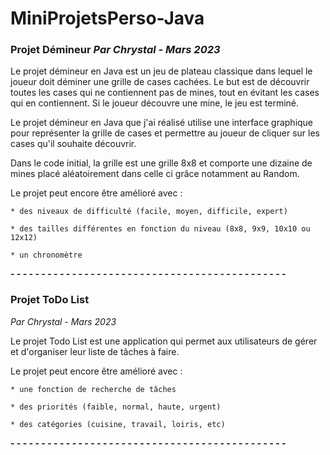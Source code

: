 # MiniProjetsPerso-Java

### Projet Démineur *Par Chrystal - Mars 2023*

Le projet démineur en Java est un jeu de plateau classique dans lequel le joueur doit déminer une grille de cases cachées. Le but est de découvrir toutes les cases qui ne contiennent pas de mines, tout en évitant les cases qui en contiennent. Si le joueur découvre une mine, le jeu est terminé.

Le projet démineur en Java que j'ai réalisé utilise une interface graphique pour représenter la grille de cases et permettre au joueur de cliquer sur les cases qu'il souhaite découvrir. 

Dans le code initial, la grille est une grille 8x8 et comporte une dizaine de mines placé aléatoirement dans celle ci grâce notamment au Random.

Le projet peut encore être amélioré avec :  

    * des niveaux de difficulté (facile, moyen, difficile, expert)  

    * des tailles différentes en fonction du niveau (8x8, 9x9, 10x10 ou 12x12)  

    * un chronomètre

**- - - - - - - - - - - - - - - - - - - - - - - - - - - - - - - - - - - - - - - - - - - - -**

### Projet ToDo List
*Par Chrystal - Mars 2023*

Le projet Todo List est une application qui permet aux utilisateurs de gérer et d'organiser leur liste de tâches à faire. 

Le projet peut encore être amélioré avec :  

    * une fonction de recherche de tâches  

    * des priorités (faible, normal, haute, urgent)  

    * des catégories (cuisine, travail, loiris, etc)


**- - - - - - - - - - - - - - - - - - - - - - - - - - - - - - - - - - - - - - - - - - - - -**